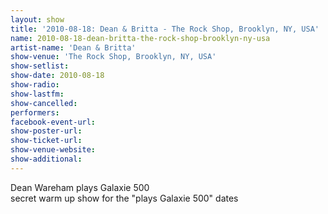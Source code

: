 ```yaml
---
layout: show
title: '2010-08-18: Dean & Britta - The Rock Shop, Brooklyn, NY, USA'
name: 2010-08-18-dean-britta-the-rock-shop-brooklyn-ny-usa
artist-name: 'Dean & Britta'
show-venue: 'The Rock Shop, Brooklyn, NY, USA'
show-setlist: 
show-date: 2010-08-18
show-radio: 
show-lastfm: 
show-cancelled: 
performers: 
facebook-event-url: 
show-poster-url: 
show-ticket-url: 
show-venue-website: 
show-additional: 
---
```


Dean Wareham plays Galaxie 500<br/>secret warm up show for the "plays Galaxie 500" dates